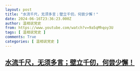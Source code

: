 ```yaml
---
layout: post
title: "水流千尺，无须多言；壁立千仞，何尝少懈！"
date: 2024-06-16T23:36:23.000Z
author: 温相说党史
from: https://www.youtube.com/watch?v=9a5qMhqoy3U
tags: [ 温相说党史 ]
comments: True
categories: [ 温相说党史 ]
---
```

<!--1718580983000-->
[水流千尺，无须多言；壁立千仞，何尝少懈！](https://www.youtube.com/watch?v=9a5qMhqoy3U)
------

<div>

</div>
